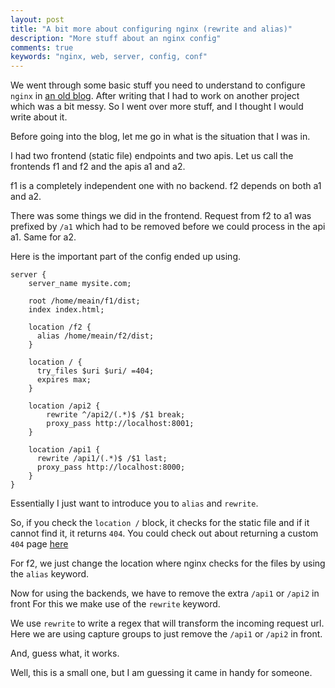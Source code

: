 ```yaml
---
layout: post
title: "A bit more about configuring nginx (rewrite and alias)"
description: "More stuff about an nginx config"
comments: true
keywords: "nginx, web, server, config, conf"
---
```


We went through some basic stuff you need to understand to configure `nginx` in [an old blog](https://meain.io/blog/2019/a-really-simple-nginx-conf/).
After writing that I had to work on another project which was a bit messy.
So I went over more stuff, and I thought I would write about it.

Before going into the blog, let me go in what is the situation that I was in.

I had two frontend (static file) endpoints and two apis.
Let us call the frontends f1 and f2 and the apis a1 and a2.

f1 is a completely independent one with no backend.
f2 depends on both a1 and a2.

There was some things we did in the frontend.
Request from f2 to a1 was prefixed by `/a1` which had to be removed before we could process in the api a1.
Same for a2.

Here is the important part of the config ended up using.

```config
server {
    server_name mysite.com;

    root /home/meain/f1/dist;
    index index.html;

    location /f2 {
      alias /home/meain/f2/dist;
    }

    location / {
      try_files $uri $uri/ =404;
      expires max;
    }

    location /api2 {
        rewrite ^/api2/(.*)$ /$1 break;
        proxy_pass http://localhost:8001;
    }

    location /api1 {
      rewrite /api1/(.*)$ /$1 last;
      proxy_pass http://localhost:8000;
    }
}
```

Essentially I just want to introduce you to `alias` and `rewrite`.

So, if you check the `location /` block, it checks for the static file and if it cannot find it, it returns `404`.
You could check out about returning a custom `404` page [here](https://www.digitalocean.com/community/tutorials/how-to-configure-nginx-to-use-custom-error-pages-on-ubuntu-14-04)

For f2, we just change the location where nginx checks for the files by using the `alias` keyword.

Now for using the backends, we have to remove the extra `/api1` or `/api2` in front
For this we make use of the `rewrite` keyword.

We use `rewrite` to write a regex that will transform the incoming request url.
Here we are using capture groups to just remove the `/api1` or `/api2` in front.

And, guess what, it works.

Well, this is a small one, but I am guessing it came in handy for someone.
